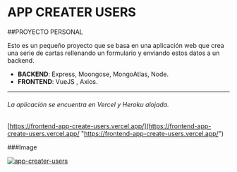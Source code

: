 # APP CREATER USERS

##PROYECTO PERSONAL

Esto es un pequeño proyecto que se basa en una aplicación web que crea una serie de cartas rellenando un formulario y enviando estos datos a un backend.

- **BACKEND**:   Express, Moongose, MongoAtlas, Node.
- **FRONTEND**: VueJS , Axios.


------------




###### La aplicación se encuentra en Vercel y Heroku alojada.
[https://frontend-app-create-users.vercel.app/](https://frontend-app-create-users.vercel.app/ "https://frontend-app-create-users.vercel.app/")


###Image


[![app-creater-users](https://i.ibb.co/fdhZp3z/app-users-creater.png "app-creater-users")](https://github.com/sinihes/app-create-users/tree/master/img/app-users-creater.png "app-creater-users")